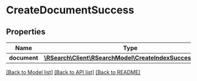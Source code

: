 # CreateDocumentSuccess

## Properties
Name | Type | Description | Notes
------------ | ------------- | ------------- | -------------
**document** | [**\RSearch\Client\RSearchModel\CreateIndexSuccessIndexes**](CreateIndexSuccessIndexes.md) |  | 

[[Back to Model list]](../README.md#documentation-for-models) [[Back to API list]](../README.md#documentation-for-api-endpoints) [[Back to README]](../README.md)


